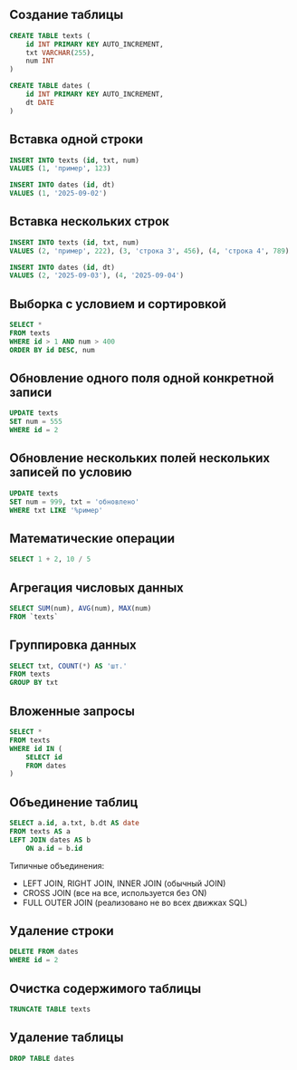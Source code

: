 ﻿## Создание таблицы
```sql
CREATE TABLE texts (
    id INT PRIMARY KEY AUTO_INCREMENT,
    txt VARCHAR(255),
    num INT
)
```
```sql
CREATE TABLE dates (
    id INT PRIMARY KEY AUTO_INCREMENT,
    dt DATE
)
```

## Вставка одной строки
```sql
INSERT INTO texts (id, txt, num)
VALUES (1, 'пример', 123)
```
```sql
INSERT INTO dates (id, dt)
VALUES (1, '2025-09-02')
```

## Вставка нескольких строк
```sql
INSERT INTO texts (id, txt, num)
VALUES (2, 'пример', 222), (3, 'строка 3', 456), (4, 'строка 4', 789)
```
```sql
INSERT INTO dates (id, dt)
VALUES (2, '2025-09-03'), (4, '2025-09-04')
```

## Выборка с условием и сортировкой
```sql
SELECT * 
FROM texts 
WHERE id > 1 AND num > 400
ORDER BY id DESC, num
```

## Обновление одного поля одной конкретной записи
```sql
UPDATE texts
SET num = 555
WHERE id = 2
```

## Обновление нескольких полей нескольких записей по условию
```sql
UPDATE texts
SET num = 999, txt = 'обновлено'
WHERE txt LIKE '%ример'
```

## Математические операции
```sql
SELECT 1 + 2, 10 / 5
```

## Агрегация числовых данных
```sql
SELECT SUM(num), AVG(num), MAX(num) 
FROM `texts`
```

## Группировка данных
```sql
SELECT txt, COUNT(*) AS 'шт.'
FROM texts
GROUP BY txt
```

## Вложенные запросы
```sql
SELECT *
FROM texts
WHERE id IN (
    SELECT id 
    FROM dates
)
```

## Объединение таблиц
```sql
SELECT a.id, a.txt, b.dt AS date
FROM texts AS a
LEFT JOIN dates AS b 
    ON a.id = b.id
```

Типичные объединения:
* LEFT JOIN, RIGHT JOIN, INNER JOIN (обычный JOIN)
* CROSS JOIN (все на все, используется без ON)
* FULL OUTER JOIN (реализовано не во всех движках SQL)

## Удаление строки
```sql
DELETE FROM dates
WHERE id = 2
```

## Очистка содержимого таблицы
```sql
TRUNCATE TABLE texts
```

## Удаление таблицы
```sql
DROP TABLE dates
```
